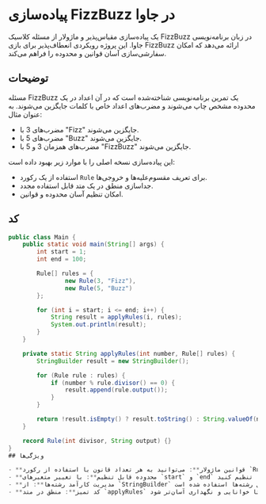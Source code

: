# پیاده‌سازی FizzBuzz در جاوا

یک پیاده‌سازی مقیاس‌پذیر و ماژولار از مسئله کلاسیک FizzBuzz در زبان برنامه‌نویسی جاوا. این پروژه رویکردی انعطاف‌پذیر برای بازی FizzBuzz ارائه می‌دهد که امکان سفارشی‌سازی آسان قوانین و محدوده را فراهم می‌کند.

## توضیحات

مسئله FizzBuzz یک تمرین برنامه‌نویسی شناخته‌شده است که در آن اعداد در یک محدوده مشخص چاپ می‌شوند و مضرب‌های اعداد خاص با کلمات جایگزین می‌شوند. به عنوان مثال:
- مضرب‌های 3 با "Fizz" جایگزین می‌شوند.
- مضرب‌های 5 با "Buzz" جایگزین می‌شوند.
- مضرب‌های همزمان 3 و 5 با "FizzBuzz" جایگزین می‌شوند.

این پیاده‌سازی نسخه اصلی را با موارد زیر بهبود داده است:
- استفاده از یک رکورد `Rule` برای تعریف مقسوم‌علیه‌ها و خروجی‌ها.
- جداسازی منطق در یک متد قابل استفاده مجدد.
- امکان تنظیم آسان محدوده و قوانین.

## کد

```java
public class Main {
    public static void main(String[] args) {
        int start = 1;
        int end = 100;

        Rule[] rules = {
                new Rule(3, "Fizz"),
                new Rule(5, "Buzz")
        };

        for (int i = start; i <= end; i++) {
            String result = applyRules(i, rules);
            System.out.println(result);
        }
    }

    private static String applyRules(int number, Rule[] rules) {
        StringBuilder result = new StringBuilder();

        for (Rule rule : rules) {
            if (number % rule.divisor() == 0) {
                result.append(rule.output());
            }
        }

        return !result.isEmpty() ? result.toString() : String.valueOf(number);
    }

    record Rule(int divisor, String output) {}
}
## ویژگی‌ها

- **قوانین ماژولار**: می‌توانید به هر تعداد قانون با استفاده از رکورد `Rule` اضافه کنید (مثلاً `new Rule(7, "Bazz")`).
- **محدوده قابل تنظیم**: با تغییر متغیرهای `start` و `end` می‌توانید محدوده اعداد را تنظیم کنید.
- **مدیریت کارآمد رشته‌ها**: از `StringBuilder` برای عملکرد بهتر در اتصال رشته‌ها استفاده شده است.
- **کد تمیز**: منطق در متد `applyRules` جدا شده تا خوانایی و نگهداری آسان‌تر شود.
